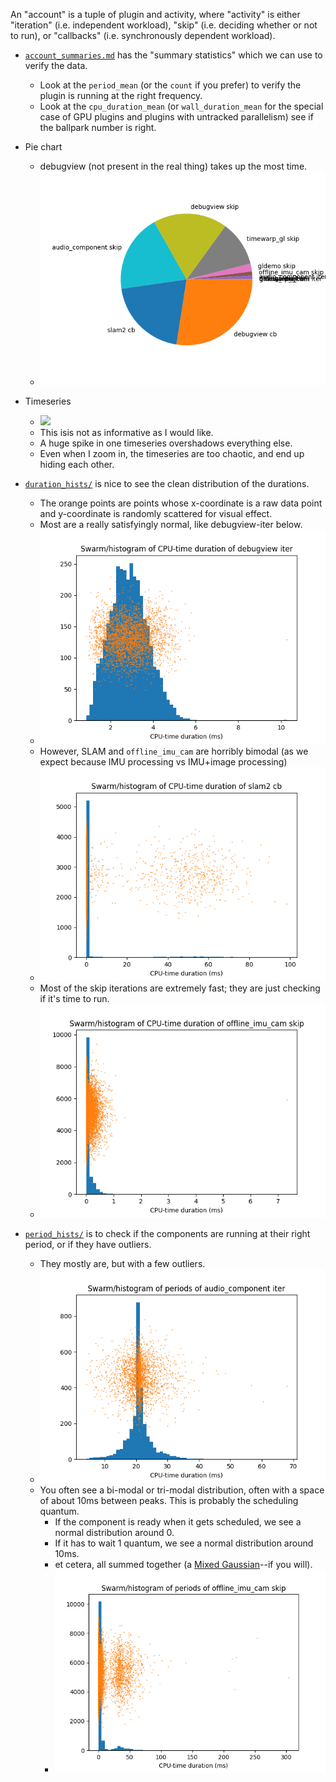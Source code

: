 An "account" is a tuple of plugin and activity, where "activity" is either "iteration" (i.e. independent workload), "skip" (i.e. deciding whether or not to run), or "callbacks" (i.e. synchronously dependent workload).

- [`account_summaries.md`](./account_summaries.md) has the "summary statistics" which we can use to verify the data.
  - Look at the `period_mean` (or the `count` if you prefer) to verify the plugin is running at the right frequency.
  - Look at the `cpu_duration_mean` (or `wall_duration_mean` for the special case of GPU plugins and plugins with untracked parallelism) see if the ballpark number is right.

- Pie chart
  - debugview (not present in the real thing) takes up the most time.
  - ![](./cpu_time_per_account_pie.png)

- Timeseries
  - ![](./accounts_duration_normalized_timeseries.png)
  - This isis not as informative as I would like.
  - A huge spike in one timeseries overshadows everything else.
  - Even when I zoom in, the timeseries are too chaotic, and end up hiding each other.

- [`duration_hists/`](./duration_hists/) is nice to see the clean distribution of the durations.
  - The orange points are points whose x-coordinate is a raw data point and y-coordinate is randomly scattered for visual effect.
  - Most are a really satisfyingly normal, like debugview-iter below.
  - ![](./duration_hists/debugview-iter.png)
  - However, SLAM and `offline_imu_cam` are horribly bimodal (as we expect because IMU processing vs IMU+image processing)
  - ![](./duration_hists/slam2-cb.png)
  - Most of the skip iterations are extremely fast; they are just checking if it's time to run.
  - ![](./duration_hists/offline_imu_cam-skip.png)


- [`period_hists/`](./period_hists/) is to check if the components are running at their right period, or if they have outliers.
  - They mostly are, but with a few outliers.
  - ![](./period_hists/audio_component-iter.png)
  - You often see a bi-modal or tri-modal distribution, often with a space of about 10ms between peaks. This is probably the scheduling quantum.
    - If the component is ready when it gets scheduled, we see a normal distribution around 0.
    - If it has to wait 1 quantum, we see a normal distribution around 10ms.
    - et cetera, all summed together (a [Mixed Gaussian](https://en.wikipedia.org/wiki/Mixture_model)--if you will).
    - ![](./period_hists/offline_imu_cam-skip.png)
